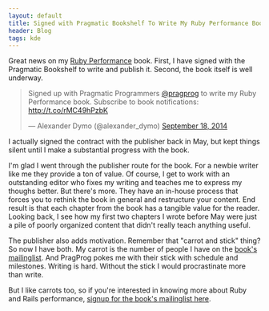 ```yaml
---
layout: default
title: Signed with Pragmatic Bookshelf To Write My Ruby Performance Book
header: Blog
tags: kde
---
```


Great news on my [Ruby Performance](http://ruby-performance-book.com) book. First, I have signed with the Pragmatic Bookshelf to write and publish it. Second, the book itself is well underway.<!--more-->

<blockquote class="twitter-tweet" lang="en"><p>Signed up with Pragmatic Programmers <a href="https://twitter.com/pragprog">@pragprog</a> to write my Ruby Performance book. Subscribe to book notifications: <a href="http://t.co/rMC49hPzbK">http://t.co/rMC49hPzbK</a></p>&mdash; Alexander Dymo (@alexander_dymo) <a href="https://twitter.com/alexander_dymo/status/512692640127516672">September 18, 2014</a></blockquote>
<script async src="//platform.twitter.com/widgets.js" charset="utf-8"></script>

I actually signed the contract with the publisher back in May, but kept things silent until I make a substantial progress with the book.

I'm glad I went through the publisher route for the book. For a newbie writer like me they provide a ton of value. Of course, I get to work with an outstanding editor who fixes my writing and teaches me to express my thoughs better. But there's more. They have an in-house process that forces you to rethink the book in general and restructure your content. End result is that each chapter from the book has a tangible value for the reader. Looking back, I see how my first two chapters I wrote before May were just a pile of poorly organized content that didn't really teach anything useful.

The publisher also adds motivation. Remember that "carrot and stick" thing? So now I have both. My carrot is the number of people I have on the [book's mailinglist](http://ruby-performance-book.com). And PragProg pokes me with their stick with schedule and milestones. Writing is hard. Without the stick I would procrastinate more than write.

But I like carrots too, so if you're interested in knowing more about Ruby and Rails performance, [signup for the book's mailinglist here](http://ruby-performance-book.com).